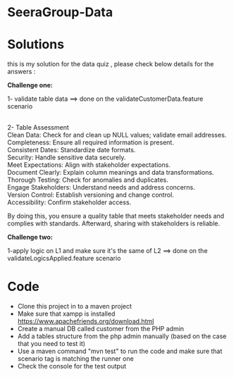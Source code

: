 # SeeraGroup-Data

# Solutions
this is my solution for the data quiz , 
please check below details for the answers : 

**Challenge one:**


1- validate table data ==> done on the validateCustomerData.feature scenario

<br>
2- Table Assessment
<br>
Clean Data: Check for and clean up NULL values; validate email addresses.
<br>
Completeness: Ensure all required information is present.
<br>
Consistent Dates: Standardize date formats.
<br>
Security: Handle sensitive data securely.
<br>
Meet Expectations: Align with stakeholder expectations.
<br>
Document Clearly: Explain column meanings and data transformations.
<br>
Thorough Testing: Check for anomalies and duplicates.
<br>
Engage Stakeholders: Understand needs and address concerns. 
<br>
Version Control: Establish versioning and change control.
<br>
Accessibility: Confirm stakeholder access.

By doing this, you ensure a quality table that meets stakeholder needs and complies with standards. Afterward, sharing with stakeholders is reliable.



**Challenge two:**


1-apply logic on L1 and make sure it's the same of L2  ==> done on the validateLogicsApplied.feature scenario




# Code
- Clone this project in to a maven project
- Make sure that xampp is installed   https://www.apachefriends.org/download.html
- Create  a manual DB called customer from the PHP admin 
- Add a tables structure from the php admin manually (based on the case that you need to test it)
- Use a maven command "mvn test" to run the code and make sure that scenario tag is matching the runner one 
- Check the console for the test output 